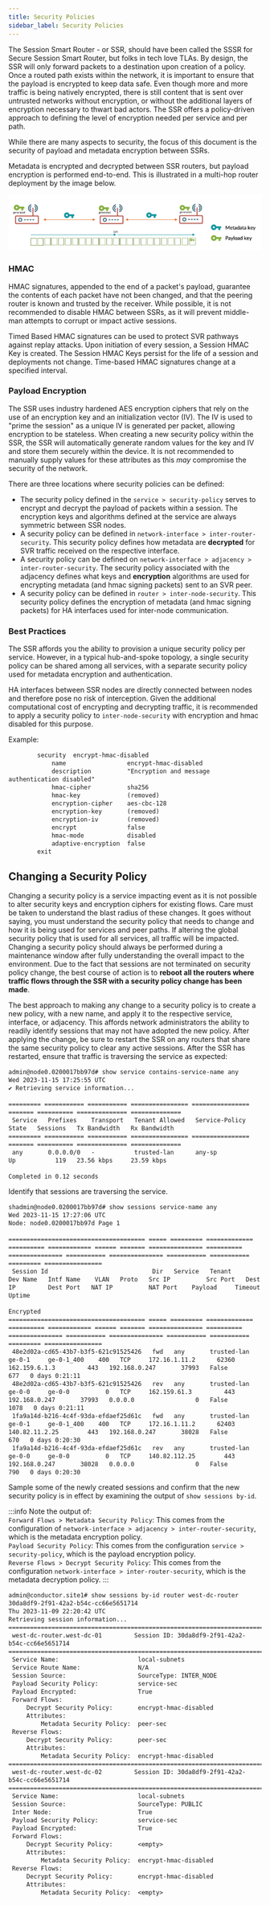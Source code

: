 ```yaml
---
title: Security Policies
sidebar_label: Security Policies
---
```


The Session Smart Router - or SSR, should have been called the SSSR for Secure Session Smart Router, but folks in tech love TLAs. By design, the SSR will only forward packets to a destination upon creation of a policy. Once a routed path exists within the network, it is important to ensure that the payload is encrypted to keep data safe. Even though more and more traffic is being natively encrypted, there is still content that is sent over untrusted networks without encryption, or without the additional layers of encryption necessary to thwart bad actors. The SSR offers a policy-driven approach to defining the level of encryption needed per service and per path.

While there are many aspects to security, the focus of this document is the security of payload and metadata encryption between SSRs.

Metadata is encrypted and decrypted between SSR routers, but payload encryption is performed end-to-end. This is illustrated in a multi-hop router deployment by the image below.

![End-to-end encryption and decryption](/img/sec_metadata_payload_encryption.png)

### HMAC
HMAC signatures, appended to the end of a packet's payload, guarantee the contents of each packet have not been changed, and that the peering router is known and trusted by the receiver. While possible, it is not recommended to disable HMAC between SSRs, as it will prevent middle-man attempts to corrupt or impact active sessions.

Timed Based HMAC signatures can be used to protect SVR pathways against replay attacks. Upon initiation of every session, a Session HMAC Key is created. The Session HMAC Keys persist for the life of a session and deployments not change. Time-based HMAC signatures change at a specified interval.


### Payload Encryption
The SSR uses industry hardened AES encryption ciphers that rely on the use of an encryption key and an initialization vector (IV). The IV is used to "prime the session" as a unique IV is generated per packet, allowing encryption to be stateless.
When creating a new security policy within the SSR, the SSR will automatically generate random values for the key and IV and store them securely within the device. It is not recommended to manually supply values for these attributes as this _may_ compromise the security of the network.

There are three locations where security policies can be defined:
* The security policy defined in the `service > security-policy` serves to encrypt and decrypt the payload of packets within a session. The encryption keys and algorithms defined at the service are always symmetric between SSR nodes.
* A security policy can be defined in `network-interface > inter-router-security`. This security policy defines how metadata are **decrypted** for SVR traffic received on the respective interface.
* A security policy can be defined on `network-interface > adjacency > inter-router-security`. The security policy associated with the adjacency defines what keys and **encryption** algorithms are used for encrypting metadata (and hmac signing packets) sent to an SVR peer.
* A security policy can be defined in `router > inter-node-security`. This security policy defines the encryption of metadata (and hmac signing packets) for HA interfaces used for inter-node communication.

### Best Practices
The SSR affords you the ability to provision a unique security policy per service. However, in a typical hub-and-spoke topology, a single security policy can be shared among all services, with a separate security policy used for metadata encryption and authentication.

HA interfaces between SSR nodes are directly connected between nodes and therefore pose no risk of interception. Given the additional computational cost of encrypting and decrypting traffic, it is recommended to apply a security policy to `inter-node-security` with encryption and hmac disabled for this purpose.

Example:
```
        security  encrypt-hmac-disabled
            name                 encrypt-hmac-disabled
            description          "Encryption and message authentication disabled"
            hmac-cipher          sha256
            hmac-key             (removed)
            encryption-cipher    aes-cbc-128
            encryption-key       (removed)
            encryption-iv        (removed)
            encrypt              false
            hmac-mode            disabled
            adaptive-encryption  false
        exit
```

## Changing a Security Policy
Changing a security policy is a service impacting event as it is not possible to alter security keys and encryption ciphers for existing flows. Care must be taken to understand the blast radius of these changes. It goes without saying, you must understand the security policy that needs to change and how it is being used for services and peer paths. If altering the global security policy that is used for all services, all traffic will be impacted. Changing a security policy should always be performed during a maintenance window after fully understanding the overall impact to the environment. Due to the fact that sessions are not terminated on security policy change, the best course of action is to **reboot all the routers where traffic flows through the SSR with a security policy change has been made**.

The best approach to making any change to a security policy is to create a new policy, with a new name, and apply it to the respective service, interface, or adjacency. This affords network administrators the ability to readily identify sessions that may not have adopted the new policy.
After applying the change, be sure to restart the SSR on any routers that share the same security policy to clear any active sessions. After the SSR has restarted, ensure that traffic is traversing the service as expected:

```
admin@node0.0200017bb97d# show service contains-service-name any
Wed 2023-11-15 17:25:55 UTC
✔ Retrieving service information...

========= =========== =========== ================ ================ ======= ========== ============== ==============
 Service   Prefixes    Transport   Tenant Allowed   Service-Policy   State   Sessions   Tx Bandwidth   Rx Bandwidth
========= =========== =========== ================ ================ ======= ========== ============== ==============
 any       0.0.0.0/0   -           trusted-lan      any-sp           Up           119   23.56 kbps     23.59 kbps

Completed in 0.12 seconds
```

Identify that sessions are traversing the service. 

```
shadmin@node0.0200017bb97d# show sessions service-name any
Wed 2023-11-15 17:27:06 UTC
Node: node0.0200017bb97d Page 1

====================================== ===== ========= ============= ========== ============ ====== ======= =============== ========== =============== =========== =============== =========== =========== ========= ================
 Session Id                             Dir   Service   Tenant        Dev Name   Intf Name    VLAN   Proto   Src IP          Src Port   Dest IP         Dest Port   NAT IP          NAT Port    Payload     Timeout   Uptime
                                                                                                                                                                                                Encrypted
====================================== ===== ========= ============= ========== ============ ====== ======= =============== ========== =============== =========== =============== =========== =========== ========= ================
 48e2d02a-cd65-43b7-b3f5-621c91525426   fwd   any       trusted-lan   ge-0-1     ge-0-1_400    400   TCP     172.16.1.11.2      62360   162.159.6.1.3         443   192.168.0.247       37993   False           677   0 days 0:21:11
 48e2d02a-cd65-43b7-b3f5-621c91525426   rev   any       trusted-lan   ge-0-0     ge-0-0          0   TCP     162.159.61.3         443   192.168.0.247       37993   0.0.0.0                 0   False          1078   0 days 0:21:11
 1fa9a14d-b216-4c4f-93da-efdaef25d61c   fwd   any       trusted-lan   ge-0-1     ge-0-1_400    400   TCP     172.16.1.11.2      62403   140.82.11.2.25        443   192.168.0.247       38028   False           670   0 days 0:20:30
 1fa9a14d-b216-4c4f-93da-efdaef25d61c   rev   any       trusted-lan   ge-0-0     ge-0-0          0   TCP     140.82.112.25        443   192.168.0.247       38028   0.0.0.0                 0   False           790   0 days 0:20:30
```

Sample some of the newly created sessions and confirm that the new security policy is in effect by examining the output of `show sessions by-id`.

:::info
Note the output of:<br/>
`Forward Flows > Metadata Security Policy`: This comes from the configuration of `network-interface > adjacency > inter-router-security`, which is the metadata encryption policy.<br/>
`Payload Security Policy`: This comes from the configuration `service > security-policy`, which is the payload encryption policy.<br/>
`Reverse Flows > Decrypt Security Policy`: This comes from the configuration `network-interface > inter-router-security`, which is the metadata decryption policy.
:::


```
admin@conductor.site1# show sessions by-id router west-dc-router 30da8df9-2f91-42a2-b54c-cc66e5651714
Thu 2023-11-09 22:20:42 UTC
Retrieving session information...
===============================================================================================================================================================================================================================
 west-dc-router.west-dc-01         Session ID: 30da8df9-2f91-42a2-b54c-cc66e5651714
===============================================================================================================================================================================================================================
 Service Name:                      local-subnets
 Service Route Name:                N/A
 Session Source:                    SourceType: INTER_NODE
 Payload Security Policy:           service-sec
 Payload Encrypted:                 True
 Forward Flows:
     Decrypt Security Policy:       encrypt-hmac-disabled
     Attributes:
         Metadata Security Policy:  peer-sec
 Reverse Flows:
     Decrypt Security Policy:       peer-sec
     Attributes:
         Metadata Security Policy:  encrypt-hmac-disabled
========================================================================================================================================================
 west-dc-router.west-dc-02         Session ID: 30da8df9-2f91-42a2-b54c-cc66e5651714
===================================================================================================================================================================================================
 Service Name:                      local-subnets
 Session Source:                    SourceType: PUBLIC
 Inter Node:                        True
 Payload Security Policy:           service-sec
 Payload Encrypted:                 True
 Forward Flows:
     Decrypt Security Policy:       <empty>
     Attributes:
         Metadata Security Policy:  encrypt-hmac-disabled
 Reverse Flows:
     Decrypt Security Policy:       encrypt-hmac-disabled
     Attributes:
         Metadata Security Policy:  <empty>
```

